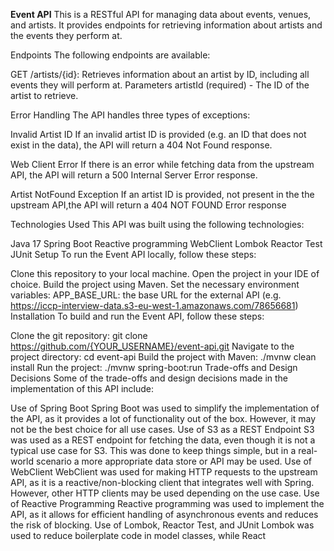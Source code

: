 **Event API**
This is a RESTful API for managing data about events, venues, and artists. It provides endpoints for retrieving information about artists and the events they perform at.

Endpoints
The following endpoints are available:

GET /artists/{id}: Retrieves information about an artist by ID, including all events they will perform at.
Parameters
artistId (required) - The ID of the artist to retrieve.


Error Handling
The API handles three types of exceptions:

Invalid Artist ID
If an invalid artist ID is provided (e.g. an ID that does not exist in the data), the API will return a 404 Not Found response.

Web Client Error
If there is an error while fetching data from the upstream API, the API will return a 500 Internal Server Error response.

Artist NotFound Exception
If an artist ID is provided, not present in the the upstream API,the API will return a 404 NOT FOUND Error response

Technologies Used
This API was built using the following technologies:

Java 17
Spring Boot
Reactive programming
WebClient
Lombok
Reactor Test
JUnit
Setup
To run the Event API locally, follow these steps:

Clone this repository to your local machine.
Open the project in your IDE of choice.
Build the project using Maven.
Set the necessary environment variables:
APP_BASE_URL: the base URL for the external API (e.g. https://iccp-interview-data.s3-eu-west-1.amazonaws.com/78656681)
Installation
To build and run the Event API, follow these steps:

Clone the git repository: git clone https://github.com/{YOUR_USERNAME}/event-api.git
Navigate to the project directory: cd event-api
Build the project with Maven: ./mvnw clean install
Run the project: ./mvnw spring-boot:run
Trade-offs and Design Decisions
Some of the trade-offs and design decisions made in the implementation of this API include:

Use of Spring Boot
Spring Boot was used to simplify the implementation of the API, as it provides a lot of functionality out of the box. However, it may not be the best choice for all use cases.
Use of S3 as a REST Endpoint
S3 was used as a REST endpoint for fetching the data, even though it is not a typical use case for S3. This was done to keep things simple, but in a real-world scenario a more appropriate data store or API may be used.
Use of WebClient
WebClient was used for making HTTP requests to the upstream API, as it is a reactive/non-blocking client that integrates well with Spring. However, other HTTP clients may be used depending on the use case.
Use of Reactive Programming
Reactive programming was used to implement the API, as it allows for efficient handling of asynchronous events and reduces the risk of blocking.
Use of Lombok, Reactor Test, and JUnit
Lombok was used to reduce boilerplate code in model classes, while React
